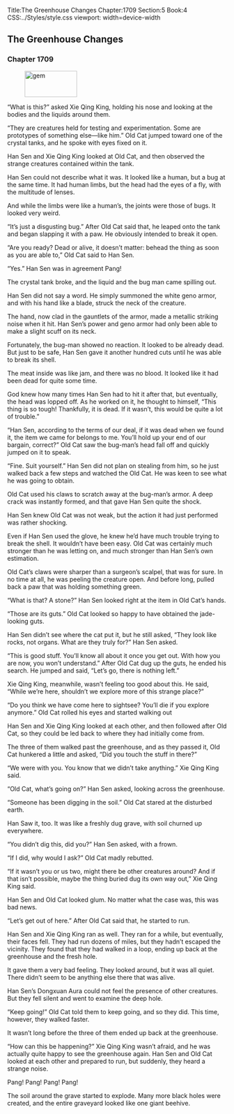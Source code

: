 Title:The Greenhouse Changes 
Chapter:1709 
Section:5 
Book:4 
CSS:../Styles/style.css 
viewport: width=device-width
  
## The Greenhouse Changes
### Chapter 1709
  
<figure>
	<img src="../Images/gem.gif" alt="gem" id="gem" width="120" height="60" />
</figure>
  

  
“What is this?” asked Xie Qing King, holding his nose and looking at the bodies and the liquids around them.

“They are creatures held for testing and experimentation. Some are prototypes of something else—like him.” Old Cat jumped toward one of the crystal tanks, and he spoke with eyes fixed on it.

Han Sen and Xie Qing King looked at Old Cat, and then observed the strange creatures contained within the tank.

Han Sen could not describe what it was. It looked like a human, but a bug at the same time. It had human limbs, but the head had the eyes of a fly, with the multitude of lenses.

And while the limbs were like a human’s, the joints were those of bugs. It looked very weird.

“It’s just a disgusting bug.” After Old Cat said that, he leaped onto the tank and began slapping it with a paw. He obviously intended to break it open.

“Are you ready? Dead or alive, it doesn’t matter: behead the thing as soon as you are able to,” Old Cat said to Han Sen.

“Yes.” Han Sen was in agreement Pang!

The crystal tank broke, and the liquid and the bug man came spilling out.

Han Sen did not say a word. He simply summoned the white geno armor, and with his hand like a blade, struck the neck of the creature.

The hand, now clad in the gauntlets of the armor, made a metallic striking noise when it hit. Han Sen’s power and geno armor had only been able to make a slight scuff on its neck.

Fortunately, the bug-man showed no reaction. It looked to be already dead. But just to be safe, Han Sen gave it another hundred cuts until he was able to break its shell.

The meat inside was like jam, and there was no blood. It looked like it had been dead for quite some time.

God knew how many times Han Sen had to hit it after that, but eventually, the head was lopped off. As he worked on it, he thought to himself, “This thing is so tough! Thankfully, it is dead. If it wasn’t, this would be quite a lot of trouble.”

“Han Sen, according to the terms of our deal, if it was dead when we found it, the item we came for belongs to me. You’ll hold up your end of our bargain, correct?” Old Cat saw the bug-man’s head fall off and quickly jumped on it to speak.

“Fine. Suit yourself.” Han Sen did not plan on stealing from him, so he just walked back a few steps and watched the Old Cat. He was keen to see what he was going to obtain.

Old Cat used his claws to scratch away at the bug-man’s armor. A deep crack was instantly formed, and that gave Han Sen quite the shock.

Han Sen knew Old Cat was not weak, but the action it had just performed was rather shocking.

Even if Han Sen used the glove, he knew he’d have much trouble trying to break the shell. It wouldn’t have been easy. Old Cat was certainly much stronger than he was letting on, and much stronger than Han Sen’s own estimation.

Old Cat’s claws were sharper than a surgeon’s scalpel, that was for sure. In no time at all, he was peeling the creature open. And before long, pulled back a paw that was holding something green.

“What is that? A stone?” Han Sen looked right at the item in Old Cat’s hands.

“Those are its guts.” Old Cat looked so happy to have obtained the jade-looking guts.

Han Sen didn’t see where the cat put it, but he still asked, “They look like rocks, not organs. What are they truly for?” Han Sen asked.

“This is good stuff. You’ll know all about it once you get out. With how you are now, you won’t understand.” After Old Cat dug up the guts, he ended his search. He jumped and said, “Let’s go, there is nothing left.”

Xie Qing King, meanwhile, wasn’t feeling too good about this. He said, “While we’re here, shouldn’t we explore more of this strange place?”

“Do you think we have come here to sightsee? You’ll die if you explore anymore.” Old Cat rolled his eyes and started walking out

Han Sen and Xie Qing King looked at each other, and then followed after Old Cat, so they could be led back to where they had initially come from.

The three of them walked past the greenhouse, and as they passed it, Old Cat hunkered a little and asked, “Did you touch the stuff in there?”

“We were with you. You know that we didn’t take anything.” Xie Qing King said.

“Old Cat, what’s going on?” Han Sen asked, looking across the greenhouse.

“Someone has been digging in the soil.” Old Cat stared at the disturbed earth.

Han Saw it, too. It was like a freshly dug grave, with soil churned up everywhere.

“You didn’t dig this, did you?” Han Sen asked, with a frown.

“If I did, why would I ask?” Old Cat madly rebutted.

“If it wasn’t you or us two, might there be other creatures around? And if that isn’t possible, maybe the thing buried dug its own way out,” Xie Qing King said.

Han Sen and Old Cat looked glum. No matter what the case was, this was bad news.

“Let’s get out of here.” After Old Cat said that, he started to run.

Han Sen and Xie Qing King ran as well. They ran for a while, but eventually, their faces fell. They had run dozens of miles, but they hadn’t escaped the vicinity. They found that they had walked in a loop, ending up back at the greenhouse and the fresh hole.

It gave them a very bad feeling. They looked around, but it was all quiet. There didn’t seem to be anything else there that was alive.

Han Sen’s Dongxuan Aura could not feel the presence of other creatures. But they fell silent and went to examine the deep hole.

“Keep going!” Old Cat told them to keep going, and so they did. This time, however, they walked faster.

It wasn’t long before the three of them ended up back at the greenhouse.

“How can this be happening?” Xie Qing King wasn’t afraid, and he was actually quite happy to see the greenhouse again. Han Sen and Old Cat looked at each other and prepared to run, but suddenly, they heard a strange noise.

Pang! Pang! Pang! Pang!

The soil around the grave started to explode. Many more black holes were created, and the entire graveyard looked like one giant beehive.